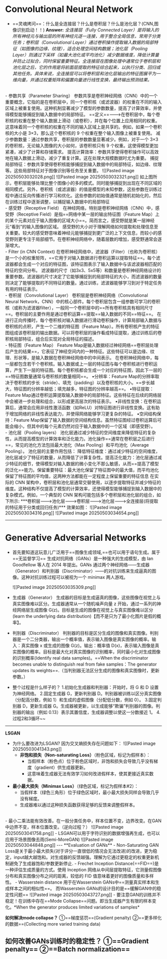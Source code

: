 # Convolutional Neural Network

- ==灵魂拷问==：什么是全连接层？什么是卷积层？什么是池化层？(CNN,图像识别启动！！)
  **Answer:** *全连接层（Fully Connected Layer）是将输入的所有神经元与输出层的所有神经元逐一连接，用于整合全局信息，常用于分类任务；卷积层（Convolutional Layer）通过卷积操作提取输入数据的局部特征（如图像的边缘、纹理），适合处理空间结构数据；池化层（Pooling Layer）则通过下采样（如最大池化或平均池化）减少数据维度，降低计算量并防止过拟合，同时保留重要特征。全连接层在图像处理中通常位于卷积层和池化层之后，它的作用是将前面层提取的特征综合起来，以执行分类、回归或其他任务。具体来说，全连接层可以将卷积层和池化层输出的特征图展平为一维向量，并通过权重矩阵和偏置向量进行线性变换，最终输出预测结果。*
<br>
- 参数共享（Parameter Sharing）
  参数共享是卷积神经网络（CNN）中的一个重要概念，它指的是在卷积层中，同一个卷积核（或滤波器）的权重在不同的输入区域上被重复使用。这种机制显著减少了模型的参数数量，提高了计算效率，并使得模型能够捕捉到输入数据中的局部特征。
  ==定义==--->在卷积层中，每个卷积核的权重在整个输入数据上滑动（或卷积），并在每个位置上应用相同的权重。这意味着同一个卷积核的权重在不同的输入区域上是共享的。例如，如果一个卷积核的大小是 3×3，那么这个卷积核的 9 个权重在整个输入图像上被重复使用。
  减少参数数量：通过参数共享，卷积层的参数数量显著减少。例如，对于一个 3×3 的卷积核，无论输入图像的大小如何，该卷积核只有 9 个权重。这使得模型更加紧凑，减少了计算和存储需求。
  提高计算效率：参数共享使得卷积操作可以高效地在输入数据上滑动，减少了重复计算。这在处理大规模数据时尤为重要。
  捕捉局部特征：参数共享使得卷积核能够捕捉到输入数据中的局部特征，如边缘、纹理等。这些局部特征对于图像识别等任务至关重要。
  ![[Pasted image 20250503032028.png]]
  ![[Pasted image 20250503032321.png]]
  如上图所示，卷积层能够处理比整个图像小的多的模式。同时能够捕捉到出现在不同区域的相同模式。另外，卷积核（或滤波器）的值是模型的未知参数，这些参数在训练过程中通过反向传播进行学习和优化。这些参数的初始值通常是随机初始化的，然后在训练过程中逐渐调整，以捕捉输入数据中的局部特征

<br>
- 感受野（Receptive Field）
  在神经网络，特别是卷积神经网络（CNN）中，感受野（Receptive Field）是指==网络中某一层的输出特征图（Feature Map）上的某个元素对应于输入图像的区域大小==。简而言之，感受野就是某一层神经元“看到”的输入图像的区域。
  感受野的大小对于理解网络如何提取和处理信息至关重要。较大的感受野意味着神经元能够捕捉到更广泛的上下文信息，而较小的感受野则更专注于局部细节。在卷积神经网络中，随着层数的增加，感受野通常会逐渐增大。
<br>
- Filter (in CNN Context)
  在卷积神经网络中，滤波器（Filter）（也称为卷积核）是一个小的权重矩阵，==它用于对输入数据进行卷积运算以提取特征==。每个滤波器都会生成一个对应的特征图，该特征图表示了输入数据中与该滤波器相匹配的特征的空间分布。
  滤波器的尺寸（如3x3、5x5等）和数量是卷积神经网络设计的重要参数。滤波器的尺寸决定了它能够捕捉到的局部特征的大小，而滤波器的数量则决定了能够提取的不同特征的数量。通过训练，滤波器能够学习到对于特定任务有用的特征表示。
<br>
- 卷积层（Convolutional Layer）
  卷积层是卷积神经网络（Convolutional Neural Network，CNN）中的核心部件。每个卷积层包含一组参数可学习的卷积核（或称为滤波器filter），一般同一个卷积层中的==所有卷积核具有相同尺寸==。卷积层的主要作用是通过卷积运算==提取==输入数据的不同==特征==。
  在进行正向传播时，每个卷积核对输入数据进行滑动卷积操作，计算局部输入数据与卷积核的点积，产生一个二维的特征图（Feature Map）。所有卷积核产生的特征图组成该卷积层的输出数据。可以将卷积层的操作看成特征提取，通过训练后的卷积核局部特征，组合后实现对全局特征的描述。
<br>
- 特征图（Feature Map）
  Feature Map是输入数据经过神经网络==卷积层处理后产生的结果==，它表征了神经空间内的一种特征。这些特征可以是边缘、纹理、形状等，是输入数据在卷积神经网络中的中间表示。
  在卷积神经网络中，每一层都包含若干个卷积核。输入数据或上一层的特征图与每个卷积核进行卷积运算，产生下一层的特征图。每个卷积核都会生成一个对应的特征图，因此下一层的==特征图数量通常与卷积核的数量相同==。
  •分辨率：Feature Map的分辨率取决于卷积核的步长（stride）、填充（padding）以及卷积核的大小。==步长越大，特征图的分辨率越低；填充越多，特征图的分辨率越高==。
  •特征提取：Feature Map通过卷积运算提取输入数据中的局部特征。这些特征在后续的网络层中会被进一步处理和组合，以形成更高层次的特征表示。
  •非线性变换：在卷积运算后，通常会应用非线性激活函数（如ReLU）对特征图进行非线性变换。这有助于增加网络的非线性表达能力，并使得网络能够学习更复杂的特征。
  •空间结构保持：Feature Map保留了输入数据的空间结构信息。虽然特征图经过卷积运算后可能会缩小，但其中的每个元素仍然对应于输入数据中的一个区域（即感受野）。

<br>
- 池化层（Pooling layers）
  池化层通过减少特征的空间维度来降低特征的复杂性，从而提高模型的计算效率和泛化能力。池化操作==通常在卷积层之后进行==，常见的池化方法包括最大池化（Max Pooling）和平均池化（Average Pooling）。
  池化层的主要作用包括：
  降低特征维度：通过减少特征的空间维度，池化层减少了特征的数量，从而降低了计算复杂性。提高泛化能力：池化层通过减少特征的细节，使得模型对输入数据的微小变化不那么敏感，从而==提高了模型的泛化==能力。保留重要特征：最大池化保留了特征图中的最大值，而平均池化保留了特征图的平均值，这两种方法都能在一定程度上保留重要的特征信息
  在实际的 CNN 架构中，卷积层和池化层通常交替使用，以逐步提取特征并减少特征的维度。这种结构不仅提高了模型的计算效率，还使得模型能够捕捉到输入数据中的复杂模式。例如，一个典型的 CNN 架构可能包括多个卷积层和池化层的组合，如下所示:
  ***卷积层--->池化层--->卷积层--->池化层--->全连接层(将提取的特征用于分类或回归任务)***
  效果如图：
  ![[Pasted image 20250503034316.png]]
  ![[Pasted image 20250503034654.png]]




---
# Generative Adversarial Networks

- 首先要知道这玩意儿广泛用于==图像生成领域,==也可以用于语句生成。属于==无监督学习==
  生成对抗网络（GANs）是一种强大的生成模型，由 Ian Goodfellow 等人在 2014 年提出。GANs 通过两个神经网络——生成器（Generator）和判别器（Discriminator）——的对抗训练来生成逼真的图像。这种对抗训练过程可以被视为一个 minimax 两人游戏。

  ![[Pasted image 20250503035309.png]]
- 生成器（Generator）
  生成器的目标是生成逼真的图像，这些图像在视觉上与真实图像难以区分。生成器通常从一个随机噪声向量 z 开始，通过一系列的神经网络层生成图像 G(z)。目标是生成的图像在视觉上与真实图像难以区分(learn the underlying data distribution)【而不是只为了最小化图片是假的概率】。
- 判别器（Discriminator）
  判别器的目标是区分生成的图像和真实图像。判别器是一个二分类器，输出一个概率值，表示输入图像是真实图像的概率。输入：真实图像 x 或生成的图像 G(z)。输出：概率值 D(x)，表示输入图像是真实图像的概率。目标是最大化对真实图像的识别概率，同时最小化对生成图像的识别概率(Identify real data samples)。==When the discriminator becomes unable to distinguish real from fake samples：The generator updates its weights==.（当判别器无法区分生成的图像和真实图像时，更新参数。）
- 整个过程是什么样子的？
  1.初始化生成器和判别器：开始时，将 G 和 D 设置为神经网络。
  2.固定生成器 G，更新判别器 D。判别器被训练以区分真实图像（分配高分数，例如 1）和生成的虚假图像（分配低分数，例如 0）。
  3.固定判别器 D，更新生成器 G。生成器被更新，以生成能够“欺骗”判别器的图像。判别器的输出（例如 0.13）表示其置信度，生成器调整以使这一分数接近 1。
  4.过程2和3循环~~


---
**LSGAN**
- 为什么要改进为LSGAN?
  因为交叉熵损失存在问题如下：
  ![[Pasted image 20250503041343.png]]
  - **非饱和损失（Non-saturating Loss）**（粉色区域，标记为假样本）：
    - 当假样本（粉色点）位于粉色区域时，非饱和损失会导致几乎没有梯度（gradient）供生成器更新。
    - 这意味着生成器无法有效学习如何改进假样本，使其更接近真实数据。
- **最小最大损失（Minimax Loss）**（绿色区域，标记为假样本#2）：
    - 当假样本（绿色三角形）位于绿色区域时，最小最大损失同样会导致几乎没有梯度。
    - 生成器难以通过这种损失函数获得足够的反馈来调整假样本。
<br>
- 最小二乘法能有效改善。在一般分类任务中，样本位置不变，边界改变。在GAN中边界不变，样本位置改变。（逆向过程？）
  ![[Pasted image 20250503041758.png]]
- LSGAN可以用于字符识别的数据增强再生成，也可以应用于场景图像去雨(Semi-MoreGAN)
  ![[Pasted image 20250503044848.png]]
---
**Evaluation of GANs**
- Non-Saturating GAN Loss是关于最小最大损失(对于评分一直很低的情况会无法改进)的改进，更为稳定，input越大越饱和。对生成器的反馈越强。理解为它通过更稳定的权重更新机制避免了生成器饱和/参数更新停止.
- Frechet Inception Distance(==FID==)是一种评估生成质量的方式。使用 Inception 网络从中间层提取特征，它测量假图像分布和真实图像分布之间的距离，较低的 FID 值意味着更好的图像质量和多样性。
- Wasserstein distance
  用于在Wasserstein GANs中==测量真实样本和生成样本之间的相似性==。
  而Wasserstein GANs的设计目的是==缓解GAN中的稳定性问题==
  ![[Pasted image 20250503043727.png]]
- 要注意GAN的训练并不稳定！在训练中存在==Mode Collapse==问题。即当生成器产生有限的样本变化。*When the generator produces limited variations of samples*
  
  **如何解决mode collapse？**
  ①==梯度惩罚==(Gradient penalty)
  ②==更多样化的数据==(Collecting more varied training data)
  
  **如何改善GANs训练时的稳定性？**
  ①==Gradient penalty==
  ②==Batch normalization==
---
